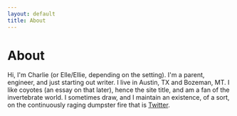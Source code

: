```yaml
---
layout: default
title: About
---
```


# About

Hi, I'm Charlie (or Elle/Ellie, depending on the setting). I'm a parent, engineer, and just starting out writer. I live in Austin, TX and Bozeman, MT. I like coyotes (an essay on that later), hence the site title, and am a fan of the invertebrate world. I sometimes draw, and I maintain an existence, of a sort, on the continuously raging dumpster fire that is [Twitter](https://twitter.com/ledcoyote).
